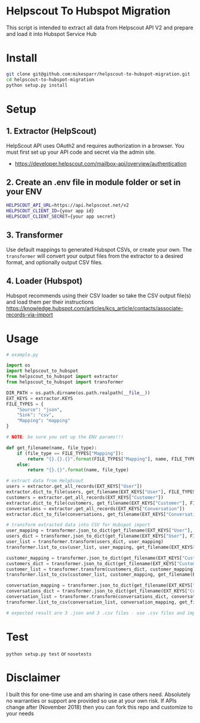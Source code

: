 # Helpscout To Hubspot Migration
This script is intended to extract all data from Helpscout API V2 and prepare and load it into Hubspot Service Hub

# Install
```bash
git clone git@github.com:mikesparr/helpscout-to-hubspot-migration.git
cd helpscout-to-hubspot-migration
python setup.py install
```

# Setup
## 1. Extractor (HelpScout)
HelpScout API uses OAuth2 and requires authorization in a browser. You must first set up your API code and secret via the admin site.

 * https://developer.helpscout.com/mailbox-api/overview/authentication

## 2. Create an .env file in module folder or set in your ENV
```bash
HELPSCOUT_API_URL=https://api.helpscout.net/v2
HELPSCOUT_CLIENT_ID={your app id}
HELPSCOUT_CLIENT_SECRET={your app secret}
```

## 3. Transformer
Use default mappings to generated Hubspot CSVs, or create your own. The `transformer` will convert 
your output files from the extractor to a desired format, and optionally output CSV files.

## 4. Loader (Hubspot)
Hubspot recommends using their CSV loader so take the CSV output file(s) and load them per their instructions https://knowledge.hubspot.com/articles/kcs_article/contacts/associate-records-via-import

# Usage
```python
# example.py

import os
import helpscout_to_hubspot
from helpscout_to_hubspot import extractor
from helpscout_to_hubspot import transformer

DIR_PATH = os.path.dirname(os.path.realpath(__file__))
EXT_KEYS = extractor.KEYS
FILE_TYPES = {
    "Source": "json",
    "Sink": "csv",
    "Mapping": "mapping"
}

# NOTE: be sure you set up the ENV params!!!

def get_filename(name, file_type):
    if (file_type == FILE_TYPES["Mapping"]):
        return "{}.{}.{}".format(FILE_TYPES["Mapping"], name, FILE_TYPES["Source"])
    else:
        return "{}.{}".format(name, file_type)

# extract data from HelpScout
users = extractor.get_all_records(EXT_KEYS["User"])
extractor.dict_to_file(users, get_filename(EXT_KEYS["User"], FILE_TYPES["Source"]))
customers = extractor.get_all_records(EXT_KEYS["Customer"])
extractor.dict_to_file(customers, get_filename(EXT_KEYS["Customer"], FILE_TYPES["Source"]))
conversations = extractor.get_all_records(EXT_KEYS["Conversation"])
extractor.dict_to_file(conversations, get_filename(EXT_KEYS["Conversation"], FILE_TYPES["Source"]))

# transform extracted data into CSV for Hubspot import
user_mapping = transformer.json_to_dict(get_filename(EXT_KEYS["User"], FILE_TYPES["Mapping"]))
users_dict = transformer.json_to_dict(get_filename(EXT_KEYS["User"], FILE_TYPES["Source"]))
user_list = transformer.transform(users_dict, user_mapping)
transformer.list_to_csv(user_list, user_mapping, get_filename(EXT_KEYS["User"], FILE_TYPES["Sink"]))

customer_mapping = transformer.json_to_dict(get_filename(EXT_KEYS["Customer"], FILE_TYPES["Mapping"]))
customers_dict = transformer.json_to_dict(get_filename(EXT_KEYS["Customer"], FILE_TYPES["Source"]))
customer_list = transformer.transform(customers_dict, customer_mapping)
transformer.list_to_csv(customer_list, customer_mapping, get_filename(EXT_KEYS["Customer"], FILE_TYPES["Sink"]))

conversation_mapping = transformer.json_to_dict(get_filename(EXT_KEYS["Conversation"], FILE_TYPES["Mapping"]))
conversations_dict = transformer.json_to_dict(get_filename(EXT_KEYS["Conversation"], FILE_TYPES["Source"]))
conversation_list = transformer.transform(conversations_dict, conversation_mapping)
transformer.list_to_csv(conversation_list, conversation_mapping, get_filename(EXT_KEYS["Conversation"], FILE_TYPES["Sink"]))

# expected result are 3 .json and 3 .csv files - use .csv files and import into Hubspot

```

# Test
`python setup.py test` or `nosetests`

# Disclaimer
I built this for one-time use and am sharing in case others need. Absolutely no warranties or support are provided so 
use at your own risk. If APIs change after (November 2018) then you can fork this repo and customize to your needs
